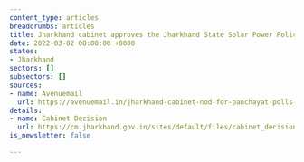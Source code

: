 ```yaml
---
content_type: articles
breadcrumbs: articles
title: Jharkhand cabinet approves the Jharkhand State Solar Power Policy, 2022
date: 2022-03-02 08:00:00 +0000
states:
- Jharkhand
sectors: []
subsectors: []
sources:
- name: Avenuemail
  url: https://avenuemail.in/jharkhand-cabinet-nod-for-panchayat-polls-new-solar-energy-policy-no-subsidy-for-consumers-using-over-400-power-units/
details:
- name: Cabinet Decision
  url: https://cm.jharkhand.gov.in/sites/default/files/cabinet_decision_24_02_2022.pdf
is_newsletter: false

---
```

